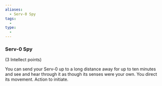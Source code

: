 ```yaml
---
aliases:
  - Serv-0 Spy
tags:
  - 
type:
  - 
---
```

### Serv-0 Spy

(3 Intellect points)

You can send your Serv-0 up to a long distance away for up to ten minutes and see and hear through it as though its senses were your own. You direct its movement. Action to initiate.